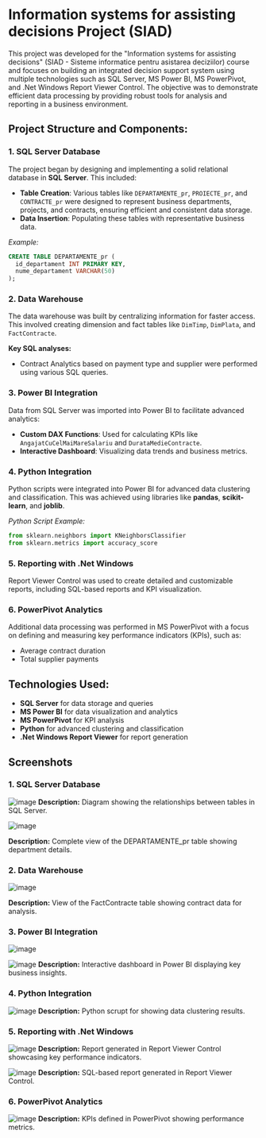 # Information systems for assisting decisions Project (SIAD)

This project was developed for the "Information systems for assisting decisions" (SIAD - Sisteme informatice pentru asistarea deciziilor) course and focuses on building an integrated decision support system using multiple technologies such as SQL Server, MS Power BI, MS PowerPivot, and .Net Windows Report Viewer Control. The objective was to demonstrate efficient data processing by providing robust tools for analysis and reporting in a business environment.

## Project Structure and Components:

### 1. SQL Server Database
The project began by designing and implementing a solid relational database in **SQL Server**. This included:
- **Table Creation**: Various tables like `DEPARTAMENTE_pr`, `PROIECTE_pr`, and `CONTRACTE_pr` were designed to represent business departments, projects, and contracts, ensuring efficient and consistent data storage.
- **Data Insertion**: Populating these tables with representative business data.
  
*Example:*
```sql
CREATE TABLE DEPARTAMENTE_pr (
  id_departament INT PRIMARY KEY,
  nume_departament VARCHAR(50)
);
```

### 2. Data Warehouse
The data warehouse was built by centralizing information for faster access. This involved creating dimension and fact tables like `DimTimp`, `DimPlata`, and `FactContracte`.

**Key SQL analyses:**
- Contract Analytics based on payment type and supplier were performed using various SQL queries.

### 3. Power BI Integration
Data from SQL Server was imported into Power BI to facilitate advanced analytics:
- **Custom DAX Functions**: Used for calculating KPIs like `AngajatCuCelMaiMareSalariu` and `DurataMedieContracte`.
- **Interactive Dashboard**: Visualizing data trends and business metrics.

### 4. Python Integration
Python scripts were integrated into Power BI for advanced data clustering and classification. This was achieved using libraries like **pandas**, **scikit-learn**, and **joblib**.

*Python Script Example:*

```python
from sklearn.neighbors import KNeighborsClassifier
from sklearn.metrics import accuracy_score
```

### 5. Reporting with .Net Windows 
Report Viewer Control was used to create detailed and customizable reports, including SQL-based reports and KPI visualization.

### 6. PowerPivot Analytics
Additional data processing was performed in MS PowerPivot with a focus on defining and measuring key performance indicators (KPIs), such as:
- Average contract duration
- Total supplier payments

## Technologies Used:
- **SQL Server** for data storage and queries
- **MS Power BI** for data visualization and analytics
- **MS PowerPivot** for KPI analysis
- **Python** for advanced clustering and classification
- **.Net Windows Report Viewer** for report generation

## Screenshots
### 1. SQL Server Database
![image](https://github.com/user-attachments/assets/bbc16934-092e-40c2-a377-1ab5dd5ae763)
**Description:** Diagram showing the relationships between tables in SQL Server.


![image](https://github.com/user-attachments/assets/237d0c75-3b3b-4866-8f3f-0ed500b95788)

**Description:** Complete view of the DEPARTAMENTE_pr table showing department details.

### 2. Data Warehouse
![image](https://github.com/user-attachments/assets/e2152682-6e05-4305-a5ed-1a4e9483895a)

**Description:** View of the FactContracte table showing contract data for analysis.

### 3. Power BI Integration
![image](https://github.com/user-attachments/assets/63a917ee-e908-40f3-a278-9b9fb4bcadec)

![image](https://github.com/user-attachments/assets/bc0b0518-9896-4ca2-ac6d-67bc12253bfd)
**Description:** Interactive dashboard in Power BI displaying key business insights.

### 4. Python Integration
![image](https://github.com/user-attachments/assets/52fe81b1-9ab0-4d14-86c6-11c445755b0d)
**Description:** Python scrupt for showing data clustering results.

### 5. Reporting with .Net Windows 
![image](https://github.com/user-attachments/assets/576edb92-7f61-415b-97f4-05a7c8bc82b6)
**Description:** Report generated in Report Viewer Control showcasing key performance indicators.

![image](https://github.com/user-attachments/assets/b638ae41-8ef0-47d0-bcbc-5b4b05259782)
**Description:** SQL-based report generated in Report Viewer Control.

### 6. PowerPivot Analytics
![image](https://github.com/user-attachments/assets/f0ae62d2-5cfa-45de-91c7-2b983776a901)
**Description:** KPIs defined in PowerPivot showing performance metrics.
